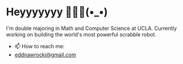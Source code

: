 # Heyyyyyyy 🐱‍👓✨(•_•)

I'm double majoring in Math and Computer Science at UCLA. Currently working on building the world's most powerful scrabble robot.

- 📫 How to reach me:
- eddnawrocki@gmail.com

<!---
EdNawrocki/EdNawrocki is a ✨ special ✨ repository because its `README.md` (this file) appears on your GitHub profile.
You can click the Preview link to take a look at your changes.
--->
